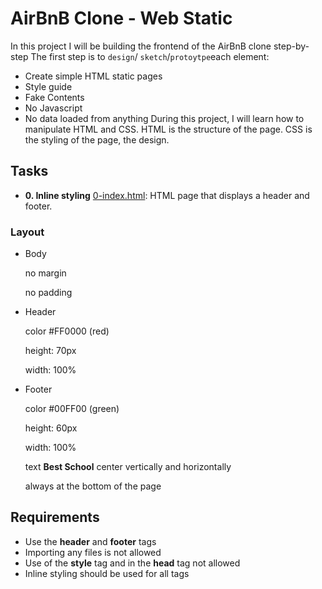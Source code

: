 # AirBnB Clone - Web Static
In this project I will be building the frontend of the AirBnB clone step-by-step
The first step is to `design`/ `sketch`/`protoytpe`each element:
- Create simple HTML static pages
- Style guide
- Fake Contents
- No Javascript
- No data loaded from anything
During this project, I will learn how to manipulate HTML and CSS. HTML is the structure of the page.
CSS is the styling of the page, the design.
## Tasks
* **0. Inline styling**
[0-index.html](./0-index/html): HTML page that displays a header and footer.
<h3>Layout</h3>
<ul>
<li>Body</li>
<p>no margin</p>
<p>no padding</p>
<li>Header</li>
<p>color #FF0000 (red)</p>
<p>height: 70px</p>
<p>width: 100%</p>
<li>Footer</li>
<p>color #00FF00 (green)</p>
<p>height: 60px</p>
<p>width: 100%</p>
<p>text <b>Best School</b> center vertically and horizontally</p>
<p>always at the bottom of the page</p>
</ul>
<h2>Requirements</h2>
<ul>
<li>Use the <b>header</b> and <b>footer</b> tags</li>
<li>Importing any files is not allowed</li>
<li>Use of the <b>style</b> tag and in the <b>head</b> tag not allowed</li>
<li>Inline styling should be used for all tags</li>
</ul>
